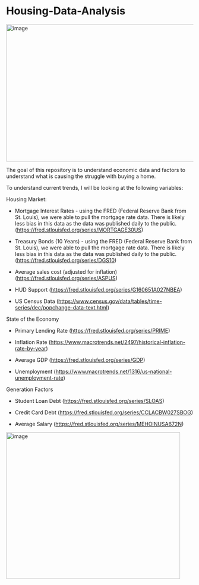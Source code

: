 # Housing-Data-Analysis

<img width="765" height="369" alt="image" src="https://github.com/user-attachments/assets/eca3d196-e5c0-4fbe-96a3-d58922dc95db" />


The goal of this repository is to understand economic data and factors to understand what is causing the struggle with buying a home. 

To understand current trends, I will be looking at the following variables: 
	
Housing Market:
  
-	Mortgage Interest Rates - using the FRED (Federal Reserve Bank from St. Louis), we were able to pull the mortgage rate data. There is likely less bias in this data as the data was published daily to the public. (https://fred.stlouisfed.org/series/MORTGAGE30US)

-	Treasury Bonds (10 Years) - using the FRED (Federal Reserve Bank from St. Louis), we were able to pull the mortgage rate data. There is likely less bias in this data as the data was published daily to the public.
(https://fred.stlouisfed.org/series/DGS10)

-	Average sales cost (adjusted for inflation)(https://fred.stlouisfed.org/series/ASPUS)

-	HUD Support (https://fred.stlouisfed.org/series/G160651A027NBEA)
  
-	US Census Data (https://www.census.gov/data/tables/time-series/dec/popchange-data-text.html)

State of the Economy

-	Primary Lending Rate (https://fred.stlouisfed.org/series/PRIME)
  
-	Inflation Rate (https://www.macrotrends.net/2497/historical-inflation-rate-by-year)
  
-	Average GDP (https://fred.stlouisfed.org/series/GDP)
  
-	Unemployment (https://www.macrotrends.net/1316/us-national-unemployment-rate)
  
Generation Factors

-	Student Loan Debt (https://fred.stlouisfed.org/series/SLOAS)
  
-	Credit Card Debt (https://fred.stlouisfed.org/series/CCLACBW027SBOG)
  
-	Average Salary (https://fred.stlouisfed.org/series/MEHOINUSA672N)
  
<img width="468" height="394" alt="image" src="https://github.com/user-attachments/assets/bf693453-301c-40f5-bbf2-5b1cfc93d774" />
